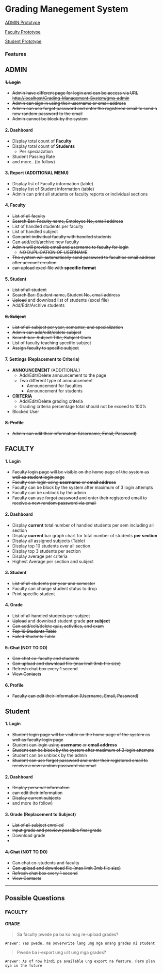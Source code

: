 # Grading Manegement System

[ADMIN Prototype](https://www.canva.com/design/DAFCEEyCcrQ/672SjYj7Klssa7LMEWNzZA/edit#)

[Faculty Prototype](https://www.canva.com/design/DAFB99XhFqo/U8Zw-RffFNYc748Dzy1o8g/edit?utm_content=DAFB99XhFqo&utm_campaign=designshare&utm_medium=link2&utm_source=sharebutton#)

[Student Prototype](https://www.canva.com/design/DAFCDf8idHE/xofDxLTk7EwPfY73NEkBZw/edit?utm_content=DAFCDf8idHE&utm_campaign=designshare&utm_medium=link2&utm_source=sharebutton)

### Features

## ADMIN

#### ~~1. Login~~

- ~~Admin have different page for login and can be access via URL <http://localhost/Grading-Management-System/gms-admin>~~
- ~~Admin can sign in using their username or email address~~
- ~~Admin can use forgot password and enter the registered email to send a new random password to the email~~
- ~~Admin cannot be block by the system~~

#### 2. Dashboard

- Display total count of __Faculty__
- Display total count of __Students__
  - Per speciazation
- Student Passing Rate
- and more.. (to follow)

#### 3. Report (ADDITIONAL MENU)

- Display list of Faculty information (table)
- Display list of Student information (table)
- Admin can print all students or faculty reports or individual sections

#### 4. Faculty

- ~~List of all faculty~~
- ~~Search Bar: Faculty name, Employee No, email address~~
- List of handled students per faculty
- List of handled subject
- ~~Can print individual faculty with handled students~~
- Can ~~add~~/edit/archive new faculty
- ~~Admin will provide email and username to faculty for login~~
  - ~~NO DUPLICATION OF USERNAME~~
- ~~The system will automatically send password to faculties email address after account creation~~
- ~~can upload excel file with __specific format__~~

#### 5. Student

- ~~List of all student~~
- ~~Search Bar: Student name, Student No, email address~~
- ~~Upload~~ and download list of students (excel file)
- Add/Edit/Archive students

#### ~~6. Subject~~

- ~~List of all subject per year, semester, and specialization~~
- ~~Admin can add/edit/delete subject~~
- ~~Search bar: Subject Title, Subject Code~~
- ~~List of faculty teaching specific subject~~
- ~~Assign faculty to specific subject~~

#### 7. Settings (Replacement to Criteria)

- __ANNOUNCEMENT__ (ADDITIONAL)
  - Add/Edit/Delete announcement to the page
  - Two different type of announcement
    - Announcement for faculties
    - Announcement for students
- __CRITERIA__
  - Add/Edit/Delete grading criteria
  - Grading criteria percentage total should not be exceed to 100%
- Blocked User

#### ~~8. Profile~~

- ~~Admin can edit their information (Username, Email, Password)~~

## FACULTY

#### 1. Login

- ~~Faculty login page will be visible on the home page of the system as well as student login page~~
- ~~Faculty can login using __username__ or __email address__~~
- Faculty can be block by the system after maximum of 3 login attempts
- Faculty can be unblock by the admin
- ~~Faculty can use forgot password and enter their registered email to receive a new random password via email~~

#### 2. Dashboard

- Display __current__ total number of handled students per sem including all section
- Display __current__ bar graph chart for total number of students __per section__
- Display all assigned subjects (Table)
- Display top 10 students over all section
- Display top 3 students per section
- Display average per criteria
- Highest Average per section and subject
    
#### 3. Student

- ~~List of all students per year and semester~~
- Faculty can change student status to drop
- ~~Print specific student~~

#### 4. Grade

- ~~List of all handled students per subject~~
- ~~Upload~~ and download student grade __per subject__
- ~~Can add/edit/delete quiz, activities, and exam~~
- ~~Top 10 Students Table~~
- ~~Failed Students Table~~ 

#### ~~5. Chat~~ (NOT TO DO)

- ~~Can chat co-faculty and students~~
- ~~Can upload and download file (max limit 3mb file size)~~
- ~~Refresh chat box every 1 second~~
- ~~View Contacts~~

#### 6. Profile

- ~~Faculty can edit their information (Username, Email, Password)~~

## Student

#### 1. Login

- ~~Student login page will be visible on the home page of the system as well as faculty login page~~
- ~~Student can login using __username__ or __email address__~~
- ~~Student can be block by the system after maximum of 3 login attempts~~
- Student can be unblock by the admin
- ~~Student can use forgot password and enter their registered email to receive a new random password via email~~

#### 2. Dashboard

- ~~Display personal information~~
- ~~can edit their information~~
- ~~Display current subjects~~
- and more (to follow)

#### 3. Grade (Replacement to Subject)

- ~~List of all subject enrolled~~
- ~~Input grade and preview possible final grade~~
- Download grade
-

#### ~~4. Chat~~ (NOT TO DO)

- ~~Can chat co-students and faculty~~
- ~~Can upload and download file (max limit 3mb file size)~~
- ~~Refresh chat box every 1 second~~
- ~~View Contacts~~

---

## Possible Questions

### FACULTY

#### GRADE

> Sa faculty pwede pa ba ko mag re-upload grades?

    Answer: Yes pwede, ma ooverwrite lang ung mga unang grades ni student

> Pwede ba i-export ung ulit ung mga grades?

    Answer: As of now hindi pa available ung export na feature. Pero plan sya in the future
